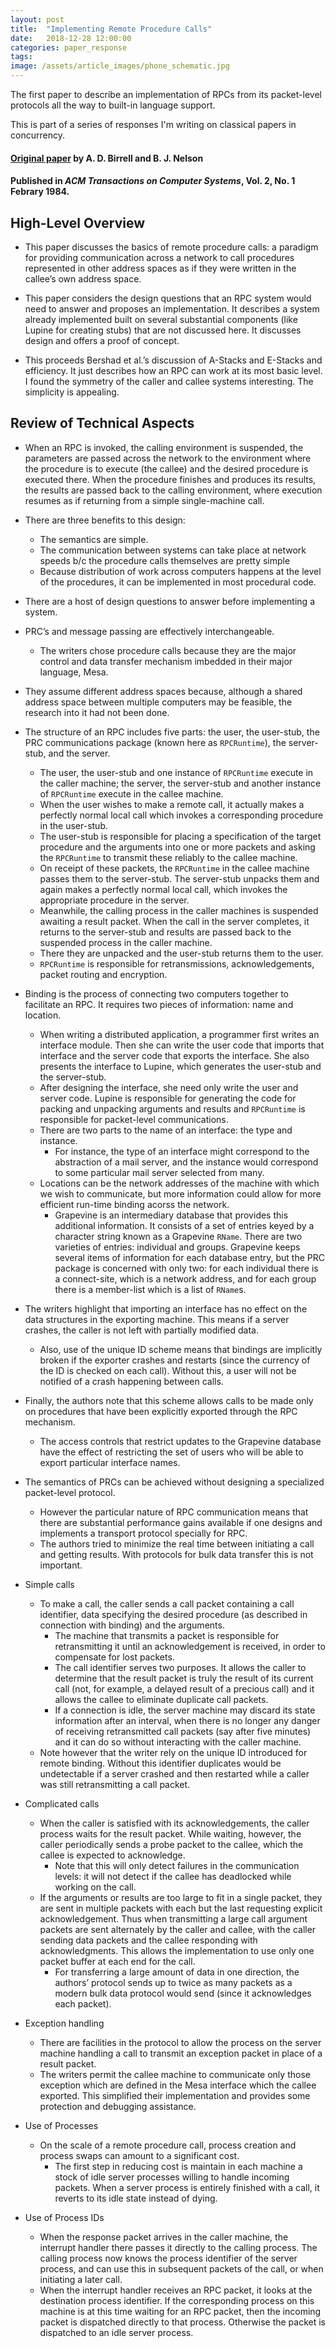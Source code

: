 ```yaml
---
layout: post
title:  "Implementing Remote Procedure Calls"
date:   2018-12-28 12:00:00
categories: paper_response
tags: 
image: /assets/article_images/phone_schematic.jpg
---
```


The first paper to describe an implementation of RPCs from its packet-level protocols all the way to built-in language support.

This is part of a series of responses I'm writing on classical papers in concurrency.

#### [Original paper](http://www.cs.binghamton.edu/~mlewis/phdexam/ss/papers/birrell84implementing.pdf) by A. D. Birrell and B. J. Nelson
#### Published in *ACM Transactions on Computer Systems*, Vol. 2, No. 1 Febrary 1984.

## High-Level Overview

* This paper discusses the basics of remote procedure calls: a paradigm for providing communication across a network to call procedures represented in other address spaces as if they were written in the callee’s own address space.

* This paper considers the design questions that an RPC system would need to answer and proposes an implementation. It describes a system already implemented built on several substantial components (like Lupine for creating stubs) that are not discussed here. It discusses design and offers a proof of concept. 

* This proceeds Bershad et al.’s discussion of A-Stacks and E-Stacks and efficiency. It just describes how an RPC can work at its most basic level. I found the symmetry of the caller and callee systems interesting. The simplicity is appealing.

## Review of Technical Aspects

* When an RPC is invoked, the calling environment is suspended, the parameters are passed across the network to the environment where the procedure is to execute (the callee) and the desired procedure is executed there. When the procedure finishes and produces its results, the results are passed back to the calling environment, where execution resumes as if returning from a simple single-machine call.

* There are three benefits to this design:
  * The semantics are simple.
  * The communication between systems can take place at network speeds b/c the procedure calls themselves are pretty simple
  * Because distribution of work across computers happens at the level of the procedures, it can be implemented in most procedural code.
* There are a host of design questions to answer before implementing a system. 
* PRC’s and message passing are effectively interchangeable.
  * The writers chose procedure calls because they are the major control and data transfer mechanism imbedded in their major language, Mesa.
* They assume different address spaces because, although a shared address space between multiple computers may be feasible, the research into it had not been done.
* The structure of an RPC includes five parts: the user, the user-stub, the PRC communications package (known here as `RPCRuntime`), the server-stub, and the server. 
  * The user, the user-stub and one instance of `RPCRuntime` execute in the caller machine; the server, the server-stub and another instance of `RPCRuntime` execute in the callee machine. 
  * When the user wishes to make a remote call, it actually makes a perfectly normal local call which invokes a corresponding procedure in the user-stub. 
  * The user-stub is responsible for placing a specification of the target procedure and the arguments into one or more packets and asking the `RPCRuntime` to transmit these reliably to the callee machine. 
  * On receipt of these packets, the `RPCRuntime` in the callee machine passes them to the server-stub. The server-stub unpacks them and again makes a perfectly normal local call, which invokes the appropriate procedure in the server. 
  * Meanwhile, the calling process in the caller machines is suspended awaiting a result packet. When the call in the server completes, it returns to the server-stub and results are passed back to the suspended process in the caller machine. 
  * There they are unpacked and the user-stub returns them to the user.
  * `RPCRuntime` is responsible for retransmissions, acknowledgements, packet routing and encryption.
* Binding is the process of connecting two computers together to facilitate an RPC. It requires two pieces of information: name and location.
  * When writing a distributed application, a programmer first writes an interface module. Then she can write the user code that imports that interface and the server code that exports the interface. She also presents the interface to Lupine, which generates the user-stub and the server-stub. 
  * After designing the interface, she need only write the user and server code. Lupine is responsible for generating the code for packing and unpacking arguments and results and `RPCRuntime` is responsible for packet-level communications.
  * There are two parts to the name of an interface: the type and instance. 
    * For instance, the type of an interface might correspond to the abstraction of a mail server, and the instance would correspond to some particular mail server selected from many.
  * Locations can be the network addresses of the machine with which we wish to communicate, but more information could allow for more efficient run-time binding acorss the network.
    * Grapevine is an intermediary database that provides this additional information. It consists of a set of entries keyed by a character string known as a Grapevine `RName`. There are two varieties of entries: individual and groups. Grapevine keeps several items of information for each database entry, but the PRC package is concerned with only two: for each individual there is a connect-site, which is a network address, and for each group there is a member-list which is a list of `RName`s.
* The writers highlight that importing an interface has no effect on the data structures in the exporting machine. This means if a server crashes, the caller is not left with partially modified data.
  * Also, use of the unique ID scheme means that bindings are implicitly broken if the exporter crashes and restarts (since the currency of the ID is checked on each call). Without this, a user will not be notified of a crash happening between calls. 
* Finally, the authors note that this scheme allows calls to be made only on procedures that have been explicitly exported through the RPC mechanism.
  * The access controls that restrict updates to the Grapevine database have the effect of restricting the set of users who will be able to export particular interface names.
* The semantics of PRCs can be achieved without designing a specialized packet-level protocol.
  * However the particular nature of RPC communication means that there are substantial performance gains available if one designs and implements a transport protocol specially for RPC. 
  * The authors tried to minimize the real time between initiating a call and getting results. With protocols for bulk data transfer this is not important.
* Simple calls
  * To make a call, the caller sends a call packet containing a call identifier, data specifying the desired procedure (as described in connection with binding) and the arguments. 
    * The machine that transmits a packet is responsible for retransmitting it until an acknowledgement is received, in order to compensate for lost packets.
    * The call identifier serves two purposes. It allows the caller to determine that the result packet is truly the result of its current call (not, for example, a delayed result of a precious call) and it allows the callee to eliminate duplicate call packets.
    * If a connection is idle, the server machine may discard its state information after an interval, when there is no longer any danger of receiving retransmitted call packets (say after five minutes) and it can do so without interacting with the caller machine.
  * Note however that the writer rely on the unique ID introduced for remote binding. Without this identifier duplicates would be undetectable if a server crashed and then restarted while a caller was still retransmitting a call packet.
* Complicated calls
  * When the caller is satisfied with its acknowledgements, the caller process waits for the result packet. While waiting, however, the caller periodically sends a probe packet to the callee, which the callee is expected to acknowledge.
    * Note that this will only detect failures in the communication levels: it will not detect if the callee has deadlocked while working on the call.
  * If the arguments or results are too large to fit in a single packet, they are sent in multiple packets with each but the last requesting explicit acknowledgement. Thus when transmitting a large call argument packets are sent alternately by the caller and callee, with the caller sending data packets and the callee responding with acknowledgments. This allows the implementation to use only one packet buffer at each end for the call.
    * For transferring a large amount of data in one direction, the authors’ protocol sends up to twice as many packets as a modern bulk data protocol would send (since it acknowledges each packet).
* Exception handling
  * There are facilities in the protocol to allow the process on the server machine handling a call to transmit an exception packet in place of a result packet.
  * The writers permit the callee machine to communicate only those exception which are defined in the Mesa interface which the callee exported. This simplified their implementation and provides some protection and debugging assistance.
* Use of Processes
  * On the scale of a remote procedure call, process creation and process swaps can amount to a significant cost. 
    * The first step in reducing cost is maintain in each machine a stock of idle server processes willing to handle incoming packets. When a server process is entirely finished with a call, it reverts to its idle state instead of dying.
* Use of Process IDs
  * When the response packet arrives in the caller machine, the interrupt handler there passes it directly to the calling process. The calling process now knows the process identifier of the server process, and can use this in subsequent packets of the call, or when initiating a later call.
  * When the interrupt handler receives an RPC packet, it looks at the destination process identifier. If the corresponding process on this machine is at this time waiting for an RPC packet, then the incoming packet is dispatched directly to that process. Otherwise the packet is dispatched to an idle server process.

